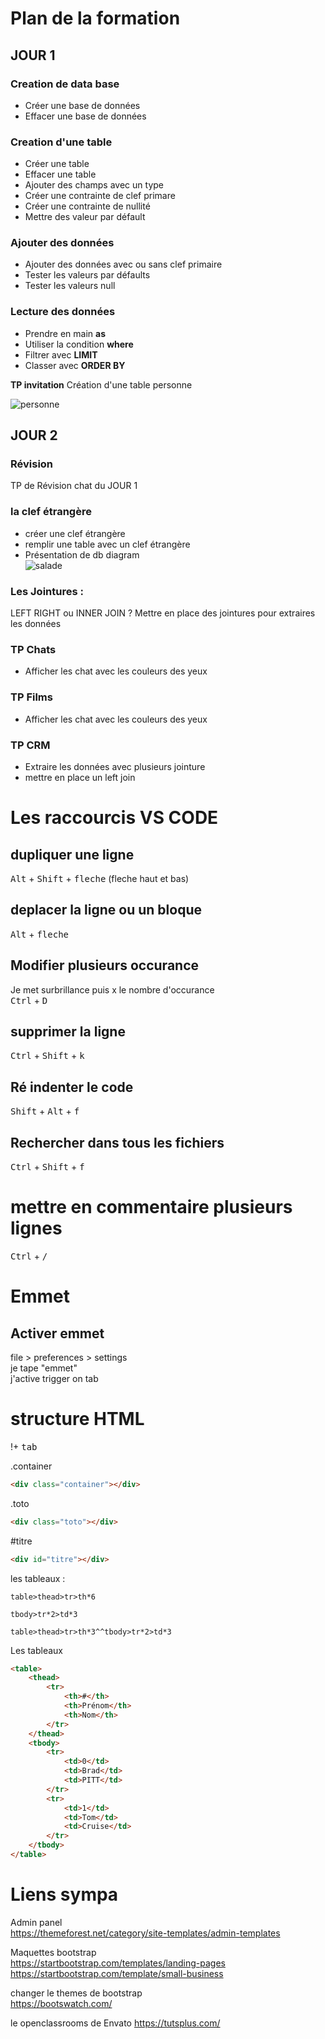 # Plan de la formation

## JOUR 1

### Creation de data base
- Créer une base de données  
- Effacer une base de données  
### Creation d'une table
- Créer une table  
- Effacer une table  
- Ajouter des champs avec un type  
- Créer une contrainte de clef primare  
- Créer une contrainte de nullité  
- Mettre des valeur par défault  

### Ajouter des données
- Ajouter des données avec ou sans clef primaire  
- Tester les valeurs par défaults  
- Tester les valeurs null  

### Lecture des données
- Prendre en main **as**
- Utiliser la condition **where**
- Filtrer avec **LIMIT**
- Classer avec **ORDER BY**

**TP invitation**
Création d'une table personne
  
![personne](./img/personne.png)
  
## JOUR 2

### Révision
TP de Révision chat du JOUR 1

### la clef étrangère
- créer une clef étrangère  
- remplir une table avec un clef étrangère  
- Présentation de db diagram    
![salade](./img/08/salade.png)



### Les Jointures :
LEFT RIGHT ou INNER JOIN ?
Mettre en place des jointures pour extraires les données

### TP Chats
- Afficher les chat avec les couleurs des yeux 

### TP Films
- Afficher les chat avec les couleurs des yeux 

### TP CRM 
- Extraire les données avec plusieurs jointure
- mettre en place un left join

# Les raccourcis VS CODE

## dupliquer une ligne
<kbd>Alt</kbd> + <kbd>Shift</kbd> + <kbd>fleche</kbd> (fleche haut et bas)

## deplacer la ligne ou un bloque
<kbd>Alt</kbd> +  <kbd>fleche</kbd>

## Modifier plusieurs occurance
Je met surbrillance puis x le nombre d'occurance  
<kbd>Ctrl</kbd> +  <kbd>D</kbd>  

## supprimer la ligne
<kbd>Ctrl</kbd> +  <kbd>Shift</kbd>  +  <kbd>k</kbd>  

## Ré indenter le code
<kbd>Shift</kbd> +  <kbd>Alt</kbd>  +  <kbd>f</kbd>  

## Rechercher dans tous les fichiers
<kbd>Ctrl</kbd> +  <kbd>Shift</kbd>  +  <kbd>f</kbd> 

# mettre en commentaire plusieurs lignes
<kbd>Ctrl</kbd> +  <kbd>/</kbd>

# Emmet
## Activer emmet
file > preferences > settings  
je tape "emmet"  
j'active trigger on tab  

# structure HTML
!+ <kbd>tab</kbd>

.container  
```html 
<div class="container"></div> 
 ```
.toto  
```html 
<div class="toto"></div> 
``` 
#titre
```html   
<div id="titre"></div>  
```

les tableaux :
```
table>thead>tr>th*6 
```

```
tbody>tr*2>td*3
````

```
table>thead>tr>th*3^^tbody>tr*2>td*3
```
Les tableaux
```html
<table>
    <thead>
        <tr>
            <th>#</th>
            <th>Prénom</th>
            <th>Nom</th>
        </tr>
    </thead>
    <tbody>
        <tr>
            <td>0</td>
            <td>Brad</td>
            <td>PITT</td>
        </tr>
        <tr>
            <td>1</td>
            <td>Tom</td>
            <td>Cruise</td>
        </tr>
    </tbody>
</table>
```

# Liens sympa
Admin panel  
https://themeforest.net/category/site-templates/admin-templates

Maquettes bootstrap  
https://startbootstrap.com/templates/landing-pages
https://startbootstrap.com/template/small-business

changer le themes de bootstrap  
https://bootswatch.com/

le openclassrooms de Envato
https://tutsplus.com/
